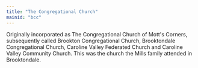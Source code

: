 ```yaml
---
title: "The Congregational Church"
mainid: "bcc"
---
```


Originally incorporated as The Congregational Church of Mott's Corners, subsequently called Brookton Congregational Church, Brooktondale Congregational Church, Caroline Valley Federated Church and Caroline Valley Community Church. This was the church the Mills family attended in Brooktondale.

<!--more-->
